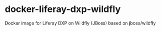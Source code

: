# docker-liferay-dxp-wildfly
Docker image for Liferay DXP on Wildfly (JBoss) based on jboss/wildfly
